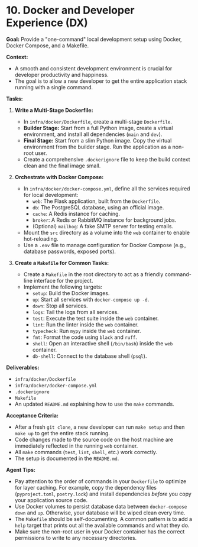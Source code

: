 # 10. Docker and Developer Experience (DX)

**Goal:** Provide a "one-command" local development setup using Docker, Docker Compose, and a Makefile.

**Context:**
*   A smooth and consistent development environment is crucial for developer productivity and happiness.
*   The goal is to allow a new developer to get the entire application stack running with a single command.

**Tasks:**

1.  **Write a Multi-Stage Dockerfile:**
    *   In `infra/docker/Dockerfile`, create a multi-stage `Dockerfile`.
    *   **Builder Stage:** Start from a full Python image, create a virtual environment, and install all dependencies (`main` and `dev`).
    *   **Final Stage:** Start from a slim Python image. Copy the virtual environment from the builder stage. Run the application as a non-root user.
    *   Create a comprehensive `.dockerignore` file to keep the build context clean and the final image small.

2.  **Orchestrate with Docker Compose:**
    *   In `infra/docker/docker-compose.yml`, define all the services required for local development:
        *   `web`: The Flask application, built from the `Dockerfile`.
        *   `db`: The PostgreSQL database, using an official image.
        *   `cache`: A Redis instance for caching.
        *   `broker`: A Redis or RabbitMQ instance for background jobs.
        *   (Optional) `mailhog`: A fake SMTP server for testing emails.
    *   Mount the `src` directory as a volume into the `web` container to enable hot-reloading.
    *   Use a `.env` file to manage configuration for Docker Compose (e.g., database passwords, exposed ports).

3.  **Create a `Makefile` for Common Tasks:**
    *   Create a `Makefile` in the root directory to act as a friendly command-line interface for the project.
    *   Implement the following targets:
        *   `setup`: Build the Docker images.
        *   `up`: Start all services with `docker-compose up -d`.
        *   `down`: Stop all services.
        *   `logs`: Tail the logs from all services.
        *   `test`: Execute the test suite inside the `web` container.
        *   `lint`: Run the linter inside the `web` container.
        *   `typecheck`: Run `mypy` inside the `web` container.
        *   `fmt`: Format the code using `black` and `ruff`.
        *   `shell`: Open an interactive shell (`/bin/bash`) inside the `web` container.
        *   `db-shell`: Connect to the database shell (`psql`).

**Deliverables:**
*   `infra/docker/Dockerfile`
*   `infra/docker/docker-compose.yml`
*   `.dockerignore`
*   `Makefile`
*   An updated `README.md` explaining how to use the `make` commands.

**Acceptance Criteria:**
*   After a fresh `git clone`, a new developer can run `make setup` and then `make up` to get the entire stack running.
*   Code changes made to the source code on the host machine are immediately reflected in the running `web` container.
*   All `make` commands (`test`, `lint`, `shell`, etc.) work correctly.
*   The setup is documented in the `README.md`.

**Agent Tips:**
*   Pay attention to the order of commands in your `Dockerfile` to optimize for layer caching. For example, copy the dependency files (`pyproject.toml`, `poetry.lock`) and install dependencies *before* you copy your application source code.
*   Use Docker volumes to persist database data between `docker-compose down` and `up`. Otherwise, your database will be wiped clean every time.
*   The `Makefile` should be self-documenting. A common pattern is to add a `help` target that prints out all the available commands and what they do.
*   Make sure the non-root user in your Docker container has the correct permissions to write to any necessary directories.

